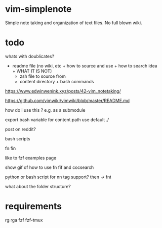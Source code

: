 # vim-simplenote

Simple note taking and organization of text files. No full blown wiki.

# todo

whats with doublicates?

- readme file (no wiki, etc + how to source and use + how to search idea + WHAT IT IS NOT)
  - zsh file to source from
  - content directory + bash commands

https://www.edwinwenink.xyz/posts/42-vim_notetaking/

https://github.com/vimwiki/vimwiki/blob/master/README.md

how do i use this ? e.g. as a submodule

export bash variable for content path use default ./

post on reddit?

bash scripts

fn
fin

like to fzf examples page

show gif of how to use fn fif and cocsearch

python or bash script for nn
tag support? then -> fnt

what about the folder structure?

# requirements

rg
rga
fzf
fzf-tmux
